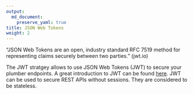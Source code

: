 ```yaml
---
output: 
  md_document:
    preserve_yaml: true
title: JSON Web Tokens
weight: 2
---
```


“JSON Web Tokens are an open, industry standard RFC 7519 method for
representing claims securely between two parties.” (jwt.io)

The JWT stratgey allows to use JSON Web Tokens (JWT) to secure your
plumber endpoints. A great introduction to JWT can be found
[here](https://jwt.io/introduction/). JWT can be used to secure REST
APIs without sessions. They are considered to be stateless.
